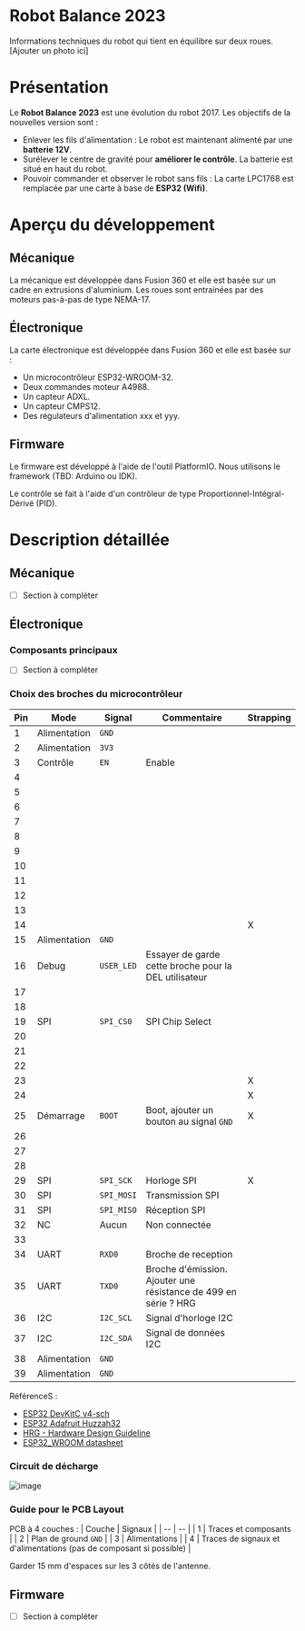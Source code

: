 # Robot Balance 2023

Informations techniques du robot qui tient en équilibre sur deux roues.
[Ajouter un photo ici]

# Présentation

Le **Robot Balance 2023** est une évolution du robot 2017. Les objectifs de la nouvelles version sont :
* Enlever les fils d'alimentation : Le robot est maintenant alimenté par une **batterie 12V**.
* Surélever le centre de gravité pour **améliorer le contrôle**. La batterie est situé en haut du robot.
* Pouvoir commander et observer le robot sans fils : La carte LPC1768 est remplacée par une carte à base de **ESP32 (Wifi)**.

# Aperçu du développement

## Mécanique 

La mécanique est développée dans Fusion 360 et elle est basée sur un cadre en extrusions d'aluminium.
Les roues sont entrainées par des moteurs pas-à-pas de type NEMA-17.

## Électronique

La carte électronique est développée dans Fusion 360 et elle est basée sur :
* Un microcontrôleur ESP32-WROOM-32.
* Deux commandes moteur A4988.
* Un capteur ADXL.
* Un capteur CMPS12.
* Des régulateurs d'alimentation xxx et yyy.

## Firmware

Le firmware est développé à l'aide de l'outil PlatformIO. Nous utilisons le framework (TBD: Arduino ou IDK).

Le contrôle se fait à l'aide d'un contrôleur de type Proportionnel-Intégral-Dérivé (PID).

# Description détaillée

## Mécanique 

* [ ] Section à compléter

## Électronique

### Composants principaux

* [ ] Section à compléter

### Choix des broches du microcontrôleur

| Pin | Mode | Signal | Commentaire | Strapping |
| --- | --- | --- | --- | --- |
| 1 | Alimentation | `GND` | | |
| 2 | Alimentation | `3V3` | | |
| 3 | Contrôle | `EN` | Enable | |
| 4 |   |
| 5 |   |
| 6 |   |
| 7 |   |
| 8 |   |
| 9 |   |
| 10 |   |
| 11 |   |
| 12 |   |
| 13 |   |
| 14 |   |  |  | X |
| 15 | Alimentation | `GND` | | |
| 16 | Debug | `USER_LED` | Essayer de garde cette broche pour la DEL utilisateur | |
| 17 |   |
| 18 |   |
| 19 | SPI | `SPI_CS0` | SPI Chip Select | |
| 20 |   |
| 21 |   |
| 22 |   |
| 23 |   |  |  | X |
| 24 |   |  |  | X |
| 25 | Démarrage | `BOOT` | Boot, ajouter un bouton au signal `GND` | X |
| 26 |   |
| 27 |   |
| 28 |   |
| 29 | SPI | `SPI_SCK` | Horloge SPI| X |
| 30 | SPI | `SPI_MOSI` | Transmission SPI | |
| 31 | SPI | `SPI_MISO` | Réception SPI | |
| 32 | NC | Aucun | Non connectée | |
| 33 |   |
| 34 | UART | `RXD0` | Broche de reception | |
| 35 | UART | `TXD0` | Broche d'émission. Ajouter une résistance de 499 en série ? HRG | |
| 36 | I2C | `I2C_SCL` | Signal d'horloge I2C | |
| 37 | I2C | `I2C_SDA` | Signal de données I2C | |
| 38 | Alimentation | `GND` | | |
| 39 | Alimentation | `GND` | | |

RéférenceS : 
* [ESP32 DevKitC v4-sch](https://dl.espressif.com/dl/schematics/esp32_devkitc_v4-sch.pdf)
* [ESP32 Adafruit Huzzah32](https://learn.adafruit.com/adafruit-huzzah32-esp32-feather)
* [HRG - Hardware Design Guideline](https://www.espressif.com/sites/default/files/documentation/esp32_hardware_design_guidelines_en.pdf)
* [ESP32_WROOM datasheet](https://www.mouser.com/datasheet/2/891/esp-wroom-32_datasheet_en-1223836.pdf)


### Circuit de décharge 

![image](https://user-images.githubusercontent.com/5272111/214639099-4ffefefb-0941-4416-903f-3794575252fe.png)


### Guide pour le PCB Layout

PCB à 4 couches :
| Couche | Signaux |
| -- | -- |
| 1 | Traces et composants |
| 2 | Plan de ground `GND` |
| 3 | Alimentations |
| 4 | Traces de signaux et d'alimentations (pas de composant si possible) |

Garder 15 mm d'espaces sur les 3 côtés de l'antenne.


## Firmware

* [ ] Section à compléter

